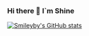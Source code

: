 ### Hi there 👋 I`m Shine

<!--
**smileyby/smileyby** is a ✨ _special_ ✨ repository because its `README.md` (this file) appears on your GitHub profile.

Here are some ideas to get you started:

- 🔭 I’m currently working on ...
- 🌱 I’m currently learning ...
- 👯 I’m looking to collaborate on ...
- 🤔 I’m looking for help with ...
- 💬 Ask me about ...
- 📫 How to reach me: ...
- 😄 Pronouns: ...
- ⚡ Fun fact: ...
-->
[![Smileyby's GitHub stats](https://github-readme-stats.vercel.app/api?username=smileyby&show_icons=true&theme=radical)](https://github.com/anuraghazra/github-readme-stats)
> 
<!-- [![Smileyby's wakatime stats](https://github-readme-stats.vercel.app/api/wakatime?username=_Shine&show_icons=true&theme=dracula)](https://github.com/anuraghazra/github-readme-stats) -->


